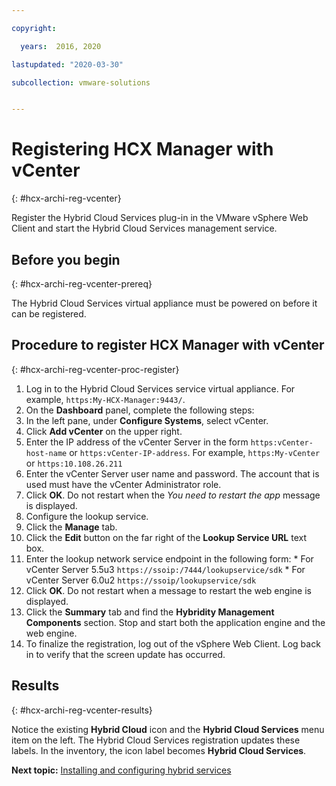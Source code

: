 ```yaml
---

copyright:

  years:  2016, 2020

lastupdated: "2020-03-30"

subcollection: vmware-solutions


---
```

# Registering HCX Manager with vCenter
{: #hcx-archi-reg-vcenter}

Register the Hybrid Cloud Services plug-in in the VMware vSphere Web Client and start the Hybrid Cloud Services management service.

## Before you begin
{: #hcx-archi-reg-vcenter-prereq}

The Hybrid Cloud Services virtual appliance must be powered on before it can be registered.

## Procedure to register HCX Manager with vCenter
{: #hcx-archi-reg-vcenter-proc-register}

1. Log in to the Hybrid Cloud Services service virtual appliance. For example, `https:My-HCX-Manager:9443/`.
2. On the **Dashboard** panel, complete the following steps:
  1. In the left pane, under **Configure Systems**, select vCenter.
  2. Click **Add vCenter** on the upper right.
  3. Enter the IP address of the vCenter Server in the form `https:vCenter-host-name` or `https:vCenter-IP-address`. For example, `https:My-vCenter` or `https:10.108.26.211`
  4. Enter the vCenter Server user name and password. The account that is used must have the vCenter Administrator role.
  5. Click **OK**. Do not restart when the _You need to restart the app_ message is displayed.
3. Configure the lookup service.
  1. Click the **Manage** tab.
  2. Click the **Edit** button on the far right of the **Lookup Service URL** text box.
  3. Enter the lookup network service endpoint in the following form:
    * For vCenter Server 5.5u3 `https://ssoip:/7444/lookupservice/sdk`
    * For vCenter Server 6.0u2 `https://ssoip/lookupservice/sdk`
  4. Click **OK**. Do not restart when a message to restart the web engine is displayed.
4. Click the **Summary** tab and find the **Hybridity Management Components** section. Stop and start both the application engine and the web engine.
5. To finalize the registration, log out of the vSphere Web Client. Log back in to verify that the screen update has occurred.

## Results
{: #hcx-archi-reg-vcenter-results}

Notice the existing **Hybrid Cloud** icon and the **Hybrid Cloud Services** menu item on the left. The Hybrid Cloud Services registration updates these labels. In the inventory, the icon label becomes **Hybrid Cloud Services**.

**Next topic:** [Installing and configuring hybrid services](/docs/vmwaresolutions?topic=vmware-solutions-hcx-archi-install-cfg-hybrid)
